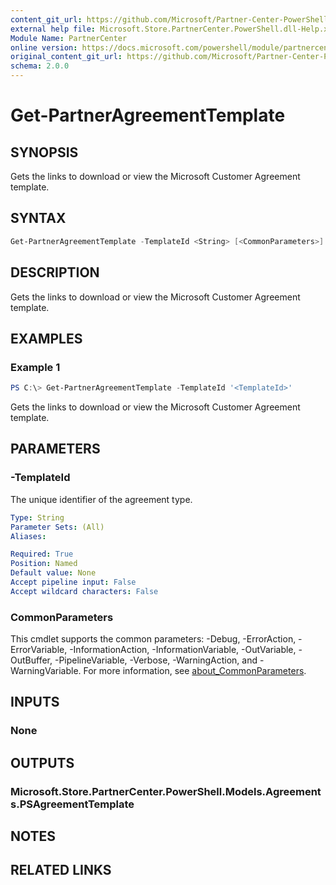 ```yaml
---
content_git_url: https://github.com/Microsoft/Partner-Center-PowerShell/blob/master/docs/help/Get-PartnerAgreementTemplate.md
external help file: Microsoft.Store.PartnerCenter.PowerShell.dll-Help.xml
Module Name: PartnerCenter
online version: https://docs.microsoft.com/powershell/module/partnercenterGet-PartnerAgreementTemplate
original_content_git_url: https://github.com/Microsoft/Partner-Center-PowerShell/blob/master/docs/help/Get-PartnerAgreementTemplate.md
schema: 2.0.0
---
```


# Get-PartnerAgreementTemplate

## SYNOPSIS
Gets the links to download or view the Microsoft Customer Agreement template.

## SYNTAX

```powershell
Get-PartnerAgreementTemplate -TemplateId <String> [<CommonParameters>]
```

## DESCRIPTION
Gets the links to download or view the Microsoft Customer Agreement template.

## EXAMPLES

### Example 1
```powershell
PS C:\> Get-PartnerAgreementTemplate -TemplateId '<TemplateId>'
```

Gets the links to download or view the Microsoft Customer Agreement template.

## PARAMETERS

### -TemplateId
The unique identifier of the agreement type.

```yaml
Type: String
Parameter Sets: (All)
Aliases:

Required: True
Position: Named
Default value: None
Accept pipeline input: False
Accept wildcard characters: False
```

### CommonParameters
This cmdlet supports the common parameters: -Debug, -ErrorAction, -ErrorVariable, -InformationAction, -InformationVariable, -OutVariable, -OutBuffer, -PipelineVariable, -Verbose, -WarningAction, and -WarningVariable. For more information, see [about_CommonParameters](http://go.microsoft.com/fwlink/?LinkID=113216).

## INPUTS

### None

## OUTPUTS

### Microsoft.Store.PartnerCenter.PowerShell.Models.Agreements.PSAgreementTemplate

## NOTES

## RELATED LINKS
